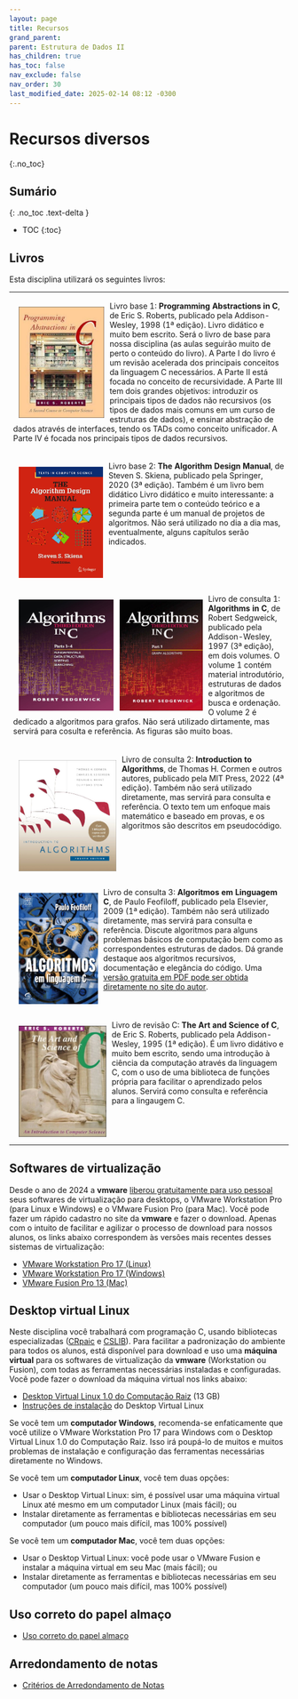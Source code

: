 ```yaml
---
layout: page
title: Recursos
grand_parent: 
parent: Estrutura de Dados II
has_children: true
has_toc: false
nav_exclude: false
nav_order: 30
last_modified_date: 2025-02-14 08:12 -0300
---
```


# Recursos diversos
{:.no_toc}

## Sumário
{: .no_toc .text-delta }

* TOC
{:toc}

## Livros
Esta disciplina utilizará os seguintes livros:

<table>
  <tr>
    <td>
      <p><img src="/assets/disciplinas/ed1/roberts2.png"
             alt="Programming Abstractions in C"
             style="float:left;height:200px;clear:both;margin: 10px 10px 10px 10px;" />
             Livro base 1: <b>Programming Abstractions in C</b>, de Eric S. Roberts,
             publicado pela Addison-Wesley, 1998 (1ª edição). Livro didático e muito
             bem escrito. Será o livro de base para nossa disciplina (as aulas seguirão
             muito de perto o conteúdo do livro). A Parte I do livro é um revisão
             acelerada dos principais conceitos da linguagem C necessários. A Parte II
             está focada no conceito de recursividade. A Parte III tem dois grandes
             objetivos: introduzir os principais tipos de dados não recursivos (os
             tipos de dados mais comuns em um curso de estruturas de dados), e
             ensinar abstração de dados através de interfaces, tendo os TADs como
             conceito unificador. A Parte IV é focada nos principais tipos de dados
             recursivos.</p>
    </td>
  </tr>
  <tr>
    <td>
      <p><img src="/assets/disciplinas/ed1/skiena_manual3ed.jpg"
              alt="The Algorithm Design Manual"
              style="float:left;height:200px;clear:both;margin: 10px 10px 10px 10px;" />
         Livro base 2: <b>The Algorithm Design Manual</b>, de Steven S. Skiena,
         publicado pela Springer, 2020 (3ª edição). Também é um livro bem didático
         Livro didático e muito interessante: a primeira parte tem o conteúdo teórico
         e a segunda parte é um manual de projetos de algoritmos. Não será utilizado
         no dia a dia mas, eventualmente, alguns capítulos serão indicados.</p>
    </td>
  </tr>
  <tr>
    <td>
      <p><img src="/assets/disciplinas/ed1/sedgewick_3ed.jpg"
              alt="Algorithms in"
              style="float:left;height:200px;clear:both;margin: 10px 10px 10px 10px;" />
         Livro de consulta 1: <b>Algorithms in C</b>, de Robert Sedgweick, publicado pela
         Addison-Wesley, 1997 (3ª edição), em dois volumes. O volume 1 contém
         material introdutório, estruturas de dados e algoritmos de busca e ordenação.
         O volume 2 é dedicado a algoritmos para grafos. Não será utilizado dirtamente,
         mas servirá para cosulta e referência. As figuras são muito boas.</p>
    </td>
  </tr>
  <tr>
    <td>
      <p><img src="/assets/disciplinas/ed1/cormen4ed.jpg"
              alt="Introduction to Algorithms"
              style="float:left;height:200px;clear:both;margin: 10px 10px 10px 10px;" />
         Livro de consulta 2: <b>Introduction to Algorithms</b>, de Thomas H. Cormen e
         outros autores, publicado pela MIT Press, 2022 (4ª edição). Também não será
         utilizado diretamente, mas servirá para consulta e referência. O texto tem um
         enfoque mais matemático e baseado em provas, e os algoritmos são descritos em
         pseudocódigo.</p>
    </td>
  </tr>
  <tr>
    <td>
      <p><img src="/assets/disciplinas/ed1/feofiloff1.jpg"
              alt="Introduction to Algorithms"
              style="float:left;height:200px;clear:both;margin: 10px 10px 10px 10px;" />
         Livro de consulta 3: <b>Algoritmos em Linguagem C</b>, de Paulo
         Feofiloff, publicado pela Elsevier, 2009 (1ª edição). Também não será
         utilizado diretamente, mas servirá para consulta e referência. Discute
         algoritmos para alguns problemas básicos de computação bem como as
         correspondentes estruturas de dados. Dá grande destaque aos algoritmos
         recursivos, documentação e elegância do código. Uma <a target="_blank"
         href="https://www.ime.usp.br/~pf/algoritmos-livro/">versão gratuita em
         PDF pode ser obtida diretamente no site do autor</a>.</p>
    </td>
  </tr>
  <tr>
    <td>
      <p><img src="/assets/disciplinas/ed1/roberts1.png"
              alt="The Art and Science of C"
              style="float:left;height:200px;clear:both;margin: 10px 10px 10px 10px;" />
         Livro de revisão C: <b>The Art and Science of C</b>, de Eric S. Roberts,
         publicado pela Addison-Wesley, 1995 (1ª edição). É um livro didátivo e muito
         bem escrito, sendo uma introdução à ciência da computação através da linguagem C,
         com o uso de uma biblioteca de funções própria para facilitar o aprendizado
         pelos alunos. Servirá como consulta e referência para a lingaugem C.</p>
    </td>
  </tr>
</table>

## Softwares de virtualização
Desde o ano de 2024 a **vmware** [liberou gratuitamente para uso
pessoal](https://blogs.vmware.com/workstation/2024/05/vmware-workstation-pro-now-available-free-for-personal-use.html)
seus softwares de virtualização para desktops, o VMware Workstation Pro (para
Linux e Windows) e o VMware Fusion Pro (para Mac). Você pode fazer um rápido
cadastro no site da **vmware** e fazer o download. Apenas com o intuito de
facilitar e agilizar o processo de download para nossos alunos, os links abaixo
correspondem às versões mais recentes desses sistemas de virtualização:

* [VMware Workstation Pro 17
  (Linux)](https://disciplinas.uvv.br/virtualizacao-linux.rar)
* [VMware Workstation Pro 17
  (Windows)](https://disciplinas.uvv.br/virtualizacao-windows.rar)
* [VMware Fusion Pro 13
  (Mac)](https://disciplinas.uvv.br/virtualizacao-mac.rar)

## Desktop virtual Linux
Neste disciplina você trabalhará com programação C, usando bibliotecas
especializadas ([CRpaic](https://github.com/computacaoraiz/CRpaic) e
[CSLIB](https://github.com/computacaoraiz/Roberts.CS1.C)). Para facilitar a
padronização do ambiente para todos os alunos, está disponível para download e
uso uma **máquina virtual** para os softwares de virtualização da **vmware**
(Workstation ou Fusion), com todas as ferramentas necessárias instaladas e
configuradas. Você pode fazer o download da máquina virtual nos links abaixo:

* [Desktop Virtual Linux 1.0 do Computação Raiz](https://we.tl/t-KaIaW5cGyD) (13
  GB)
* [Instruções de instalação](maqvirt) do Desktop Virtual Linux

Se você tem um **computador Windows**, recomenda-se enfaticamente que você
utilize o VMware Workstation Pro 17 para Windows com o Desktop Virtual Linux 1.0
do Computação Raiz. Isso irá poupá-lo de muitos e muitos problemas de instalação
e configuração das ferramentas necessárias diretamente no Windows.

Se você tem um **computador Linux**, você tem duas opções:

* Usar o Desktop Virtual Linux: sim, é possível usar uma máquina virtual Linux
  até mesmo em um computador Linux (mais fácil); ou
* Instalar diretamente as ferramentas e bibliotecas necessárias em seu
  computador (um pouco mais difícil, mas 100% possível)

Se você tem um **computador Mac**, você tem duas opções:

* Usar o Desktop Virtual Linux: você pode usar o VMware Fusion e instalar a
  máquina virtual em seu Mac (mais fácil); ou
* Instalar diretamente as ferramentas e bibliotecas necessárias em seu
  computador (um pouco mais difícil, mas 100% possível)

## Uso correto do papel almaço
* [Uso correto do papel almaço](/assets/docs/uso_papel_almaco.pdf)

## Arredondamento de notas
* [Critérios de Arredondamento de Notas](/assets/docs/arredondamento.pdf)  
